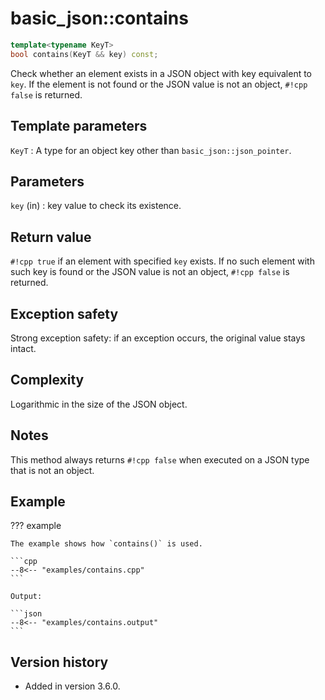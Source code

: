 # basic_json::contains

```cpp
template<typename KeyT>
bool contains(KeyT && key) const;
```

Check whether an element exists in a JSON object with key equivalent to `key`. If the element is not found or the JSON
value is not an object, `#!cpp false` is returned.

## Template parameters

`KeyT`
:   A type for an object key other than `basic_json::json_pointer`.

## Parameters

`key` (in)
:   key value to check its existence.
    
## Return value

`#!cpp true` if an element with specified `key` exists. If no such element with such key is found or the JSON value is
not an object, `#!cpp false` is returned.

## Exception safety

Strong exception safety: if an exception occurs, the original value stays intact.

## Complexity

Logarithmic in the size of the JSON object.

## Notes

This method always returns `#!cpp false` when executed on a JSON type that is not an object.

## Example

??? example

    The example shows how `contains()` is used.
    
    ```cpp
    --8<-- "examples/contains.cpp"
    ```
    
    Output:
    
    ```json
    --8<-- "examples/contains.output"
    ```

## Version history

- Added in version 3.6.0.
